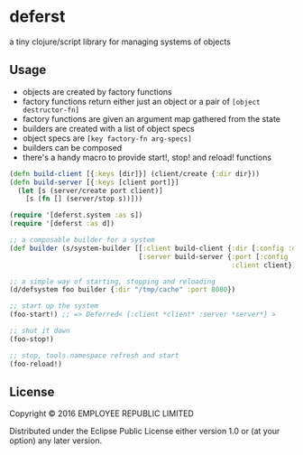 # deferst

a tiny clojure/script library for managing systems of objects

## Usage

- objects are created by factory functions
- factory functions return either just an object or a pair of `[object destructor-fn]`
- factory functions are given an argument map gathered from the state
- builders are created with a list of object specs
- object specs are `[key factory-fn arg-specs]`
- builders can be composed
- there's a handy macro to provide start!, stop! and reload! functions


``` clojure
(defn build-client [{:keys [dir]}] (client/create {:dir dir}))
(defn build-server [{:keys [client port]}]
  (let [s (server/create port client)]
    [s (fn [] (server/stop s))]))

(require '[deferst.system :as s])
(require '[deferst :as d])

;; a composable builder for a system
(def builder (s/system-builder [[:client build-client {:dir [:config :dir]}]
                                [:server build-server {:port [:config :port]
                                                       :client client}]]))

;; a simple way of starting, stopping and reloading
(d/defsystem foo builder {:dir "/tmp/cache" :port 8080})

;; start up the system
(foo-start!) ;; => Deferred< {:client *client* :server *server*} >

;; shut it down
(foo-stop!)

;; stop, tools.namespace refresh and start
(foo-reload!)

```

## License

Copyright © 2016 EMPLOYEE REPUBLIC LIMITED

Distributed under the Eclipse Public License either version 1.0 or (at
your option) any later version.
